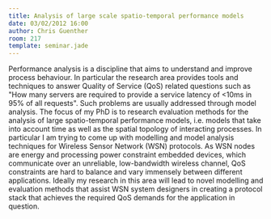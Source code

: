 ```yaml
---
title: Analysis of large scale spatio-temporal performance models
date: 03/02/2012 16:00
author: Chris Guenther
room: 217
template: seminar.jade
---
```

Performance analysis is a discipline that aims to understand and improve
process behaviour. In particular the research area provides tools and
techniques to answer Quality of Service (QoS) related questions such as
"How many servers are required to provide a service latency of &lt;10ms
in 95% of all requests". Such problems are usually addressed through
model analysis. The focus of my PhD is to research evaluation methods
for the analysis of large spatio-temporal performance models, i.e.
models that take into account time as well as the spatial topology of
interacting processes. In particular I am trying to come up with
modelling and model analysis techniques for Wireless Sensor Network
(WSN) protocols. As WSN nodes are energy and processing power constraint
embedded devices, which communicate over an unreliable, low-bandwidth
wireless channel, QoS constraints are hard to balance and vary immensely
between different applications. Ideally my research in this area will
lead to novel modelling and evaluation methods that assist WSN system
designers in creating a protocol stack that achieves the required QoS
demands for the application in question.
